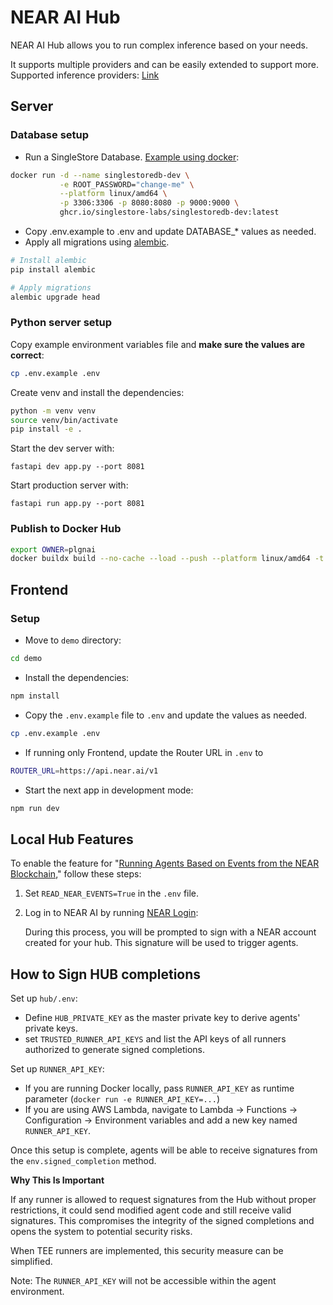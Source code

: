 # NEAR AI Hub

NEAR AI Hub allows you to run complex inference based on your needs.

It supports multiple providers and can be easily extended to support more. Supported inference providers: [Link](./api/v1/completions.py#L12)

## Server

### Database setup

-   Run a SingleStore Database. [Example using docker](https://github.com/singlestore-labs/singlestoredb-dev-image):

```bash
docker run -d --name singlestoredb-dev \
           -e ROOT_PASSWORD="change-me" \
           --platform linux/amd64 \
           -p 3306:3306 -p 8080:8080 -p 9000:9000 \
           ghcr.io/singlestore-labs/singlestoredb-dev:latest
```

-   Copy .env.example to .env and update DATABASE\_\* values as needed.
-   Apply all migrations using [alembic](https://alembic.sqlalchemy.org/en/latest/).

```bash
# Install alembic
pip install alembic

# Apply migrations
alembic upgrade head
```

### Python server setup

Copy example environment variables file and **make sure the values are correct**:

```bash
cp .env.example .env
```

Create venv and install the dependencies:

```bash
python -m venv venv
source venv/bin/activate
pip install -e .
```

Start the dev server with:

```
fastapi dev app.py --port 8081
```

Start production server with:

```
fastapi run app.py --port 8081
```

### Publish to Docker Hub

```bash
export OWNER=plgnai
docker buildx build --no-cache --load --push --platform linux/amd64 -t ${OWNER}/nearai_cvm_hub:latest -f .docker/Dockerfile.cvm_hub .
```

## Frontend

### Setup

-   Move to `demo` directory:

```bash
cd demo
```

-   Install the dependencies:

```bash
npm install
```

-   Copy the `.env.example` file to `.env` and update the values as needed.

```bash
cp .env.example .env
```

-   If running only Frontend, update the Router URL in `.env` to
```bash
ROUTER_URL=https://api.near.ai/v1
```

-   Start the next app in development mode:

```bash
npm run dev
```

## Local Hub Features
To enable the feature for "[Running Agents Based on Events from the NEAR Blockchain](/docs/near_events.md)," follow these steps:

1. Set `READ_NEAR_EVENTS=True` in the `.env` file.
2. Log in to NEAR AI by running [NEAR Login](/docs/login.md):

   During this process, you will be prompted to sign with a NEAR account created for your hub. This signature will be used to trigger agents.

## How to Sign HUB completions

Set up `hub/.env`:
- Define `HUB_PRIVATE_KEY` as the master private key to derive agents' private keys.
- set `TRUSTED_RUNNER_API_KEYS` and list the API keys of all runners authorized to generate signed completions.

Set up `RUNNER_API_KEY`:
- If you are running Docker locally, pass `RUNNER_API_KEY` as runtime parameter (`docker run -e RUNNER_API_KEY=...`)
- If you are using AWS Lambda, navigate to Lambda -> Functions -> Configuration -> Environment variables  and add a new key named `RUNNER_API_KEY`.

Once this setup is complete, agents will be able to receive signatures from the `env.signed_completion` method.

**Why This Is Important**

If any runner is allowed to request signatures from the Hub without proper restrictions, it could send modified agent code and still receive valid signatures. This compromises the integrity of the signed completions and opens the system to potential security risks.

When TEE runners are implemented, this security measure can be simplified.

Note: The `RUNNER_API_KEY` will not be accessible within the agent environment.